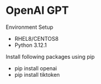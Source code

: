 # OpenAI GPT

Environment Setup
- RHEL8/CENTOS8
- Python 3.12.1

Install following packages using pip
- pip install openai
- pip install tiktoken 





